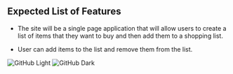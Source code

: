 ## Expected List of Features
- The site will be a single page application that will allow users to create a list of items that they want to buy and then add them to a shopping list.

- User can add items to the list and remove them from the list.

![GitHub Light](https://github.com/github-light.png#gh-dark-mode-only)
![GitHub Dark](https://github.com/github-dark.png#gh-light-mode-only)
